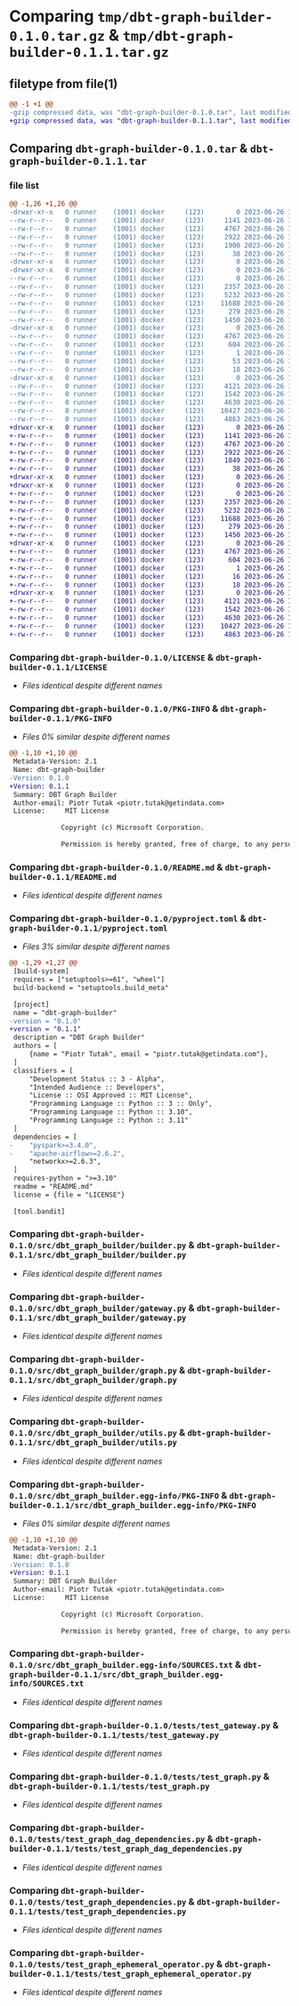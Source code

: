 # Comparing `tmp/dbt-graph-builder-0.1.0.tar.gz` & `tmp/dbt-graph-builder-0.1.1.tar.gz`

## filetype from file(1)

```diff
@@ -1 +1 @@
-gzip compressed data, was "dbt-graph-builder-0.1.0.tar", last modified: Mon Jun 26 12:58:27 2023, max compression
+gzip compressed data, was "dbt-graph-builder-0.1.1.tar", last modified: Mon Jun 26 13:56:12 2023, max compression
```

## Comparing `dbt-graph-builder-0.1.0.tar` & `dbt-graph-builder-0.1.1.tar`

### file list

```diff
@@ -1,26 +1,26 @@
-drwxr-xr-x   0 runner    (1001) docker     (123)        0 2023-06-26 12:58:27.868764 dbt-graph-builder-0.1.0/
--rw-r--r--   0 runner    (1001) docker     (123)     1141 2023-06-26 12:58:05.000000 dbt-graph-builder-0.1.0/LICENSE
--rw-r--r--   0 runner    (1001) docker     (123)     4767 2023-06-26 12:58:27.868764 dbt-graph-builder-0.1.0/PKG-INFO
--rw-r--r--   0 runner    (1001) docker     (123)     2922 2023-06-26 12:58:05.000000 dbt-graph-builder-0.1.0/README.md
--rw-r--r--   0 runner    (1001) docker     (123)     1900 2023-06-26 12:58:05.000000 dbt-graph-builder-0.1.0/pyproject.toml
--rw-r--r--   0 runner    (1001) docker     (123)       38 2023-06-26 12:58:27.868764 dbt-graph-builder-0.1.0/setup.cfg
-drwxr-xr-x   0 runner    (1001) docker     (123)        0 2023-06-26 12:58:27.864764 dbt-graph-builder-0.1.0/src/
-drwxr-xr-x   0 runner    (1001) docker     (123)        0 2023-06-26 12:58:27.868764 dbt-graph-builder-0.1.0/src/dbt_graph_builder/
--rw-r--r--   0 runner    (1001) docker     (123)        0 2023-06-26 12:58:05.000000 dbt-graph-builder-0.1.0/src/dbt_graph_builder/__init__.py
--rw-r--r--   0 runner    (1001) docker     (123)     2357 2023-06-26 12:58:05.000000 dbt-graph-builder-0.1.0/src/dbt_graph_builder/builder.py
--rw-r--r--   0 runner    (1001) docker     (123)     5232 2023-06-26 12:58:05.000000 dbt-graph-builder-0.1.0/src/dbt_graph_builder/gateway.py
--rw-r--r--   0 runner    (1001) docker     (123)    11688 2023-06-26 12:58:05.000000 dbt-graph-builder-0.1.0/src/dbt_graph_builder/graph.py
--rw-r--r--   0 runner    (1001) docker     (123)      279 2023-06-26 12:58:05.000000 dbt-graph-builder-0.1.0/src/dbt_graph_builder/node_type.py
--rw-r--r--   0 runner    (1001) docker     (123)     1450 2023-06-26 12:58:05.000000 dbt-graph-builder-0.1.0/src/dbt_graph_builder/utils.py
-drwxr-xr-x   0 runner    (1001) docker     (123)        0 2023-06-26 12:58:27.868764 dbt-graph-builder-0.1.0/src/dbt_graph_builder.egg-info/
--rw-r--r--   0 runner    (1001) docker     (123)     4767 2023-06-26 12:58:27.000000 dbt-graph-builder-0.1.0/src/dbt_graph_builder.egg-info/PKG-INFO
--rw-r--r--   0 runner    (1001) docker     (123)      604 2023-06-26 12:58:27.000000 dbt-graph-builder-0.1.0/src/dbt_graph_builder.egg-info/SOURCES.txt
--rw-r--r--   0 runner    (1001) docker     (123)        1 2023-06-26 12:58:27.000000 dbt-graph-builder-0.1.0/src/dbt_graph_builder.egg-info/dependency_links.txt
--rw-r--r--   0 runner    (1001) docker     (123)       53 2023-06-26 12:58:27.000000 dbt-graph-builder-0.1.0/src/dbt_graph_builder.egg-info/requires.txt
--rw-r--r--   0 runner    (1001) docker     (123)       18 2023-06-26 12:58:27.000000 dbt-graph-builder-0.1.0/src/dbt_graph_builder.egg-info/top_level.txt
-drwxr-xr-x   0 runner    (1001) docker     (123)        0 2023-06-26 12:58:27.868764 dbt-graph-builder-0.1.0/tests/
--rw-r--r--   0 runner    (1001) docker     (123)     4121 2023-06-26 12:58:05.000000 dbt-graph-builder-0.1.0/tests/test_gateway.py
--rw-r--r--   0 runner    (1001) docker     (123)     1542 2023-06-26 12:58:05.000000 dbt-graph-builder-0.1.0/tests/test_graph.py
--rw-r--r--   0 runner    (1001) docker     (123)     4630 2023-06-26 12:58:05.000000 dbt-graph-builder-0.1.0/tests/test_graph_dag_dependencies.py
--rw-r--r--   0 runner    (1001) docker     (123)    10427 2023-06-26 12:58:05.000000 dbt-graph-builder-0.1.0/tests/test_graph_dependencies.py
--rw-r--r--   0 runner    (1001) docker     (123)     4863 2023-06-26 12:58:05.000000 dbt-graph-builder-0.1.0/tests/test_graph_ephemeral_operator.py
+drwxr-xr-x   0 runner    (1001) docker     (123)        0 2023-06-26 13:56:12.415528 dbt-graph-builder-0.1.1/
+-rw-r--r--   0 runner    (1001) docker     (123)     1141 2023-06-26 13:55:52.000000 dbt-graph-builder-0.1.1/LICENSE
+-rw-r--r--   0 runner    (1001) docker     (123)     4767 2023-06-26 13:56:12.415528 dbt-graph-builder-0.1.1/PKG-INFO
+-rw-r--r--   0 runner    (1001) docker     (123)     2922 2023-06-26 13:55:52.000000 dbt-graph-builder-0.1.1/README.md
+-rw-r--r--   0 runner    (1001) docker     (123)     1849 2023-06-26 13:55:52.000000 dbt-graph-builder-0.1.1/pyproject.toml
+-rw-r--r--   0 runner    (1001) docker     (123)       38 2023-06-26 13:56:12.415528 dbt-graph-builder-0.1.1/setup.cfg
+drwxr-xr-x   0 runner    (1001) docker     (123)        0 2023-06-26 13:56:12.411528 dbt-graph-builder-0.1.1/src/
+drwxr-xr-x   0 runner    (1001) docker     (123)        0 2023-06-26 13:56:12.411528 dbt-graph-builder-0.1.1/src/dbt_graph_builder/
+-rw-r--r--   0 runner    (1001) docker     (123)        0 2023-06-26 13:55:52.000000 dbt-graph-builder-0.1.1/src/dbt_graph_builder/__init__.py
+-rw-r--r--   0 runner    (1001) docker     (123)     2357 2023-06-26 13:55:52.000000 dbt-graph-builder-0.1.1/src/dbt_graph_builder/builder.py
+-rw-r--r--   0 runner    (1001) docker     (123)     5232 2023-06-26 13:55:52.000000 dbt-graph-builder-0.1.1/src/dbt_graph_builder/gateway.py
+-rw-r--r--   0 runner    (1001) docker     (123)    11688 2023-06-26 13:55:52.000000 dbt-graph-builder-0.1.1/src/dbt_graph_builder/graph.py
+-rw-r--r--   0 runner    (1001) docker     (123)      279 2023-06-26 13:55:52.000000 dbt-graph-builder-0.1.1/src/dbt_graph_builder/node_type.py
+-rw-r--r--   0 runner    (1001) docker     (123)     1450 2023-06-26 13:55:52.000000 dbt-graph-builder-0.1.1/src/dbt_graph_builder/utils.py
+drwxr-xr-x   0 runner    (1001) docker     (123)        0 2023-06-26 13:56:12.415528 dbt-graph-builder-0.1.1/src/dbt_graph_builder.egg-info/
+-rw-r--r--   0 runner    (1001) docker     (123)     4767 2023-06-26 13:56:12.000000 dbt-graph-builder-0.1.1/src/dbt_graph_builder.egg-info/PKG-INFO
+-rw-r--r--   0 runner    (1001) docker     (123)      604 2023-06-26 13:56:12.000000 dbt-graph-builder-0.1.1/src/dbt_graph_builder.egg-info/SOURCES.txt
+-rw-r--r--   0 runner    (1001) docker     (123)        1 2023-06-26 13:56:12.000000 dbt-graph-builder-0.1.1/src/dbt_graph_builder.egg-info/dependency_links.txt
+-rw-r--r--   0 runner    (1001) docker     (123)       16 2023-06-26 13:56:12.000000 dbt-graph-builder-0.1.1/src/dbt_graph_builder.egg-info/requires.txt
+-rw-r--r--   0 runner    (1001) docker     (123)       18 2023-06-26 13:56:12.000000 dbt-graph-builder-0.1.1/src/dbt_graph_builder.egg-info/top_level.txt
+drwxr-xr-x   0 runner    (1001) docker     (123)        0 2023-06-26 13:56:12.415528 dbt-graph-builder-0.1.1/tests/
+-rw-r--r--   0 runner    (1001) docker     (123)     4121 2023-06-26 13:55:52.000000 dbt-graph-builder-0.1.1/tests/test_gateway.py
+-rw-r--r--   0 runner    (1001) docker     (123)     1542 2023-06-26 13:55:52.000000 dbt-graph-builder-0.1.1/tests/test_graph.py
+-rw-r--r--   0 runner    (1001) docker     (123)     4630 2023-06-26 13:55:52.000000 dbt-graph-builder-0.1.1/tests/test_graph_dag_dependencies.py
+-rw-r--r--   0 runner    (1001) docker     (123)    10427 2023-06-26 13:55:52.000000 dbt-graph-builder-0.1.1/tests/test_graph_dependencies.py
+-rw-r--r--   0 runner    (1001) docker     (123)     4863 2023-06-26 13:55:52.000000 dbt-graph-builder-0.1.1/tests/test_graph_ephemeral_operator.py
```

### Comparing `dbt-graph-builder-0.1.0/LICENSE` & `dbt-graph-builder-0.1.1/LICENSE`

 * *Files identical despite different names*

### Comparing `dbt-graph-builder-0.1.0/PKG-INFO` & `dbt-graph-builder-0.1.1/PKG-INFO`

 * *Files 0% similar despite different names*

```diff
@@ -1,10 +1,10 @@
 Metadata-Version: 2.1
 Name: dbt-graph-builder
-Version: 0.1.0
+Version: 0.1.1
 Summary: DBT Graph Builder
 Author-email: Piotr Tutak <piotr.tutak@getindata.com>
 License:     MIT License
         
             Copyright (c) Microsoft Corporation.
         
             Permission is hereby granted, free of charge, to any person obtaining a copy
```

### Comparing `dbt-graph-builder-0.1.0/README.md` & `dbt-graph-builder-0.1.1/README.md`

 * *Files identical despite different names*

### Comparing `dbt-graph-builder-0.1.0/pyproject.toml` & `dbt-graph-builder-0.1.1/pyproject.toml`

 * *Files 3% similar despite different names*

```diff
@@ -1,29 +1,27 @@
 [build-system]
 requires = ["setuptools>=61", "wheel"]
 build-backend = "setuptools.build_meta"
 
 [project]
 name = "dbt-graph-builder"
-version = "0.1.0"
+version = "0.1.1"
 description = "DBT Graph Builder"
 authors = [
     {name = "Piotr Tutak", email = "piotr.tutak@getindata.com"},
 ]
 classifiers = [
     "Development Status :: 3 - Alpha",
     "Intended Audience :: Developers",
     "License :: OSI Approved :: MIT License",
     "Programming Language :: Python :: 3 :: Only",
     "Programming Language :: Python :: 3.10",
     "Programming Language :: Python :: 3.11"
 ]
 dependencies = [
-    "pyspark>=3.4.0",
-    "apache-airflow>=2.6.2",
     "networkx>=2.6.3",
 ]
 requires-python = ">=3.10"
 readme = "README.md"
 license = {file = "LICENSE"}
 
 [tool.bandit]
```

### Comparing `dbt-graph-builder-0.1.0/src/dbt_graph_builder/builder.py` & `dbt-graph-builder-0.1.1/src/dbt_graph_builder/builder.py`

 * *Files identical despite different names*

### Comparing `dbt-graph-builder-0.1.0/src/dbt_graph_builder/gateway.py` & `dbt-graph-builder-0.1.1/src/dbt_graph_builder/gateway.py`

 * *Files identical despite different names*

### Comparing `dbt-graph-builder-0.1.0/src/dbt_graph_builder/graph.py` & `dbt-graph-builder-0.1.1/src/dbt_graph_builder/graph.py`

 * *Files identical despite different names*

### Comparing `dbt-graph-builder-0.1.0/src/dbt_graph_builder/utils.py` & `dbt-graph-builder-0.1.1/src/dbt_graph_builder/utils.py`

 * *Files identical despite different names*

### Comparing `dbt-graph-builder-0.1.0/src/dbt_graph_builder.egg-info/PKG-INFO` & `dbt-graph-builder-0.1.1/src/dbt_graph_builder.egg-info/PKG-INFO`

 * *Files 0% similar despite different names*

```diff
@@ -1,10 +1,10 @@
 Metadata-Version: 2.1
 Name: dbt-graph-builder
-Version: 0.1.0
+Version: 0.1.1
 Summary: DBT Graph Builder
 Author-email: Piotr Tutak <piotr.tutak@getindata.com>
 License:     MIT License
         
             Copyright (c) Microsoft Corporation.
         
             Permission is hereby granted, free of charge, to any person obtaining a copy
```

### Comparing `dbt-graph-builder-0.1.0/src/dbt_graph_builder.egg-info/SOURCES.txt` & `dbt-graph-builder-0.1.1/src/dbt_graph_builder.egg-info/SOURCES.txt`

 * *Files identical despite different names*

### Comparing `dbt-graph-builder-0.1.0/tests/test_gateway.py` & `dbt-graph-builder-0.1.1/tests/test_gateway.py`

 * *Files identical despite different names*

### Comparing `dbt-graph-builder-0.1.0/tests/test_graph.py` & `dbt-graph-builder-0.1.1/tests/test_graph.py`

 * *Files identical despite different names*

### Comparing `dbt-graph-builder-0.1.0/tests/test_graph_dag_dependencies.py` & `dbt-graph-builder-0.1.1/tests/test_graph_dag_dependencies.py`

 * *Files identical despite different names*

### Comparing `dbt-graph-builder-0.1.0/tests/test_graph_dependencies.py` & `dbt-graph-builder-0.1.1/tests/test_graph_dependencies.py`

 * *Files identical despite different names*

### Comparing `dbt-graph-builder-0.1.0/tests/test_graph_ephemeral_operator.py` & `dbt-graph-builder-0.1.1/tests/test_graph_ephemeral_operator.py`

 * *Files identical despite different names*

